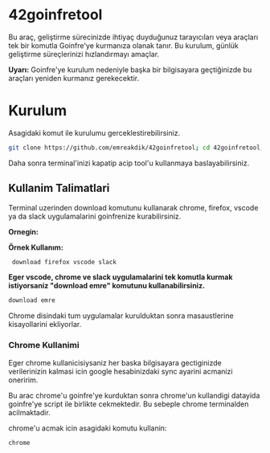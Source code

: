 # 42goinfretool

Bu araç, geliştirme sürecinizde ihtiyaç duyduğunuz tarayıcıları veya araçları tek bir komutla Goinfre'ye kurmanıza olanak tanır. Bu kurulum, günlük geliştirme süreçlerinizi hızlandırmayı amaçlar.

**Uyarı:** Goinfre'ye kurulum nedeniyle başka bir bilgisayara geçtiğinizde bu araçları yeniden kurmanız gerekecektir.

# Kurulum

Asagidaki komut ile kurulumu gerceklestirebilirsiniz. 
```bash
git clone https://github.com/emreakdik/42goinfretool; cd 42goinfretool; ./install.sh
```

Daha sonra terminal'inizi kapatip acip tool'u kullanmaya baslayabilirsiniz.

## Kullanim Talimatlari

Terminal uzerinden download komutunu kullanarak chrome, firefox, vscode ya da slack uygulamalarini goinfrenize kurabilirsiniz.

**Ornegin:**

**Örnek Kullanım:**
```bash
 download firefox vscode slack
```


**Eger vscode, chrome ve slack uygulamalarini tek komutla kurmak istiyorsaniz "download emre" komutunu kullanabilirsiniz.**

```bash
download emre
```

Chrome disindaki tum uygulamalar kurulduktan sonra masaustlerine kisayollarini ekliyorlar.

### Chrome Kullanimi

Eger chrome kullanicisiysaniz her baska bilgisayara gectiginizde verilerinizin kalmasi icin google hesabinizdaki sync ayarini acmanizi oneririm.

Bu arac chrome'u goinfre'ye kurduktan sonra chrome'un kullandigi datayida goinfre'ye script ile birlikte cekmektedir. Bu sebeple chrome terminalden acilmaktadir.

chrome'u acmak icin asagidaki komutu kullanin:

```bash
chrome
```

